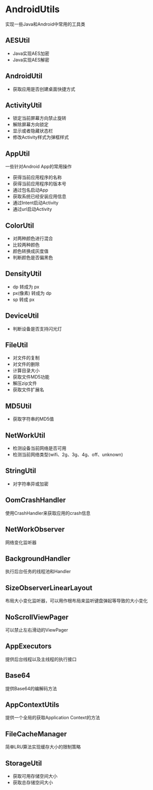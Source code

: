 # AndroidUtils
实现一些Java和Android中常用的工具类

## AESUtil
 - Java实现AES加密
 - Java实现AES解密

## AndroidUtil

 - 获取应用是否创建桌面快捷方式

## ActivityUtil
 - 锁定当前屏幕方向禁止旋转
 - 解除屏幕方向锁定
 - 显示或者隐藏状态栏
 - 修改Activity样式为弹框样式

## AppUtil
一些针对Android App的常用操作
 - 获得当前应用程序的名称
 - 获得当前应用程序的版本号
 - 通过包名启动App
 - 获取系统已经安装应用信息
 - 通过Intent启动Activity
 - 通过url启动Activity

## ColorUtil
 - 对两种颜色进行混合
 - 比较两种颜色
 - 颜色转换成灰度值
 - 判断颜色是否偏黑色

## DensityUtil
 - dp 转成为 px
 - px(像素) 转成为 dp
 - sp 转成 px

## DeviceUtil
 - 判断设备是否支持闪光灯

## FileUtil
 - 对文件的复制
 - 对文件的删除
 - 计算目录大小
 - 获取文件MD5功能
 - 解压zip文件
 - 获取文件扩展名

## MD5Util
 - 获取字符串的MD5值

## NetWorkUtil
 - 检测设备当前网络是否可用
 - 检测当前网络类型(wifi、2g、3g、4g、off、unknown)

## StringUtil
 - 对字符串异或加密

## OomCrashHandler
使用CrashHandler来获取应用的crash信息

## NetWorkObserver
网络变化监听器

## BackgroundHandler
执行后台任务的线程池和Handler

## SizeObserverLinearLayout
布局大小变化监听器，可以用作根布局来监听键盘弹起等导致的大小变化

## NoScrollViewPager
可以禁止左右滑动的ViewPager

## AppExecutors
提供后台线程以及主线程的执行接口

## Base64
提供Base64的编解码方法

## AppContextUtils
提供一个全局的获取Application Context的方法

## FileCacheManager
简单LRU算法实现缓存大小的限制策略

## StorageUtil

 - 获取可用存储空间大小
 - 获取总存储空间大小
